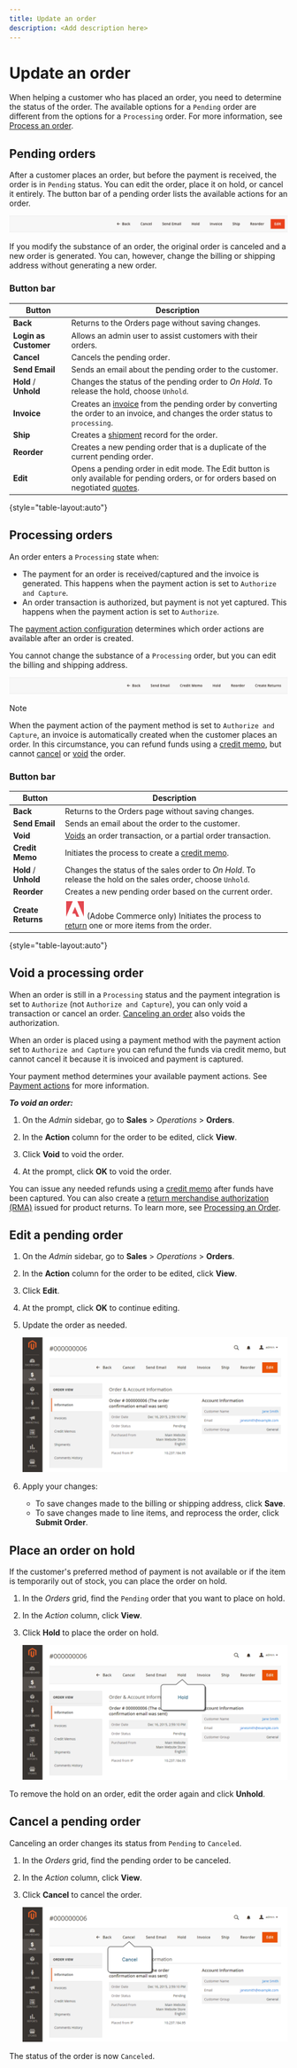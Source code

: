 ```yaml
---
title: Update an order
description: <Add description here>
---
```

# Update an order

When helping a customer who has placed an order, you need to determine the status of the order. The available options for a `Pending` order are different from the options for a `Processing` order. For more information, see [Process an order](order-processing.md).

## Pending orders

After a customer places an order, but before the payment is received, the order is in `Pending` status. You can edit the order, place it on hold, or cancel it entirely. The button bar of a pending order lists the available actions for an order.

![Pending Order Options](./assets/order-button-bar-pending.png)<!-- zoom -->

If you modify the substance of an order, the original order is canceled and a new order is generated. You can, however, change the billing or shipping address without generating a new order.

### Button bar

|Button|Description|
|--- |--- |
|**Back**|Returns to the Orders page without saving changes.|
|**Login as Customer**|Allows an admin user to assist customers with their orders.|
|**Cancel**|Cancels the pending order.|
|**Send Email**|Sends an email about the pending order to the customer.|
|**Hold** / **Unhold**|Changes the status of the pending order to _On Hold_. To release the hold, choose `Unhold`.|
|**Invoice**|Creates an [invoice](invoices.md#create-an-invoice) from the pending order by converting the order to an invoice, and changes the order status to `processing`.|
|**Ship**|Creates a [shipment](shipments.md#create-a-shipment) record for the order.|
|**Reorder**|Creates a new pending order that is a duplicate of the current pending order.|
|**Edit**|Opens a pending order in edit mode. The Edit button is only available for pending orders, or for orders based on negotiated [quotes](../b2b/quotes.md).|

{style="table-layout:auto"}

## Processing orders

An order enters a `Processing` state when:

* The payment for an order is received/captured and the invoice is generated. This happens when the payment action is set to `Authorize and Capture`.
* An order transaction is authorized, but payment is not yet captured. This happens when the payment action is set to `Authorize`.

The [payment action configuration](https://docs.magento.com/user-guide/configuration/sales/payment-methods.html#payment-actions) determines which order actions are available after an order is created.

You cannot change the substance of a `Processing` order, but you can edit the billing and shipping address.

![Processing Order Options](./assets/order-button-bar-processing.png)<!-- zoom -->

>[!NOTE]
>
>When the payment action of the payment method is set to `Authorize and Capture`, an invoice is automatically created when the customer places an order. In this circumstance, you can refund funds using a [credit memo](credit-memo-create.md), but cannot [cancel](#cancel-a-pending-order) or [void](#void-a-processing-order) the order.

### Button bar

|Button|Description|
|--- |--- |
|**Back**|Returns to the Orders page without saving changes.|
|**Send Email**|Sends an email about the order to the customer.|
|**Void**|[Voids](#void-a-processing-order) an order transaction, or a partial order transaction.|
|**Credit Memo**|Initiates the process to create a [credit memo](credit-memo-create.md).|
|**Hold** / **Unhold**|Changes the status of the sales order to _On Hold_. To release the hold on the sales order, choose `Unhold`.|
|**Reorder**|Creates a new pending order based on the current order.|
|**Create Returns**|![Adobe Commerce](../assets/adobe-logo.svg) (Adobe Commerce only) Initiates the process to [return](returns.md) one or more items from the order.|

{style="table-layout:auto"}

## Void a processing order

When an order is still in a `Processing` status and the payment integration is set to `Authorize` (not `Authorize and Capture`), you can only void a transaction or cancel an order. [Canceling an order](#cancel-a-pending-order) also voids the authorization.

When an order is placed using a payment method with the payment action set to `Authorize and Capture` you can refund the funds via credit memo,  but cannot cancel it because it is invoiced and payment is captured.

Your payment method determines your available payment actions. See [Payment actions](https://docs.magento.com/user-guide/configuration/sales/payment-methods.html#payment-actions) for more information.

**_To void an order:_**

1. On the _Admin_ sidebar, go to **Sales** > _Operations_ > **Orders**.

1. In the **Action** column for the order to be edited, click **View**.

1. Click **Void** to void the order.

1. At the prompt, click **OK** to void the order.

You can issue any needed refunds using a [credit memo](credit-memo-create.md) after funds have been captured. You can also create a [return merchandise authorization (RMA)](returns.md) issued for product returns. To learn more, see [Processing an Order](order-processing.md).

## Edit a pending order

1. On the _Admin_ sidebar, go to **Sales** > _Operations_ > **Orders**.

1. In the **Action** column for the order to be edited, click **View**.

1. Click **Edit**.

1. At the prompt, click **OK** to continue editing.

1. Update the order as needed.

    ![Edit Order](./assets/order-edit.png)<!-- zoom -->

1. Apply your changes:
   * To save changes made to the billing or shipping address, click **Save**.
   * To save changes made to line items, and reprocess the order, click **Submit Order**.

## Place an order on hold

If the customer's preferred method of payment is not available or if the item is temporarily out of stock, you can place the order on hold.

1. In the _Orders_ grid, find the `Pending` order that you want to place on hold.

1. In the _Action_ column, click **View**.

1. Click **Hold** to place the order on hold.

    ![Hold Order](./assets/order-hold.png)<!-- zoom -->

To remove the hold on an order, edit the order again and click **Unhold**.

## Cancel a pending order

Canceling an order changes its status from `Pending` to `Canceled`.

1. In the _Orders_ grid, find the pending order to be canceled.

1. In the _Action_ column, click **View**.

1. Click **Cancel** to cancel the order.

   ![Cancel Order](./assets/order-cancel.png)<!-- zoom -->

The status of the order is now `Canceled`.
